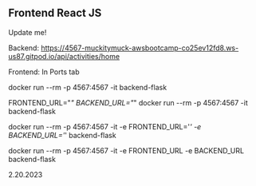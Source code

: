 ## Frontend React JS

Update me!


Backend:
https://4567-muckitymuck-awsbootcamp-co25ev12fd8.ws-us87.gitpod.io/api/activities/home

Frontend:
In Ports tab

docker run --rm -p 4567:4567 -it backend-flask

FRONTEND_URL="*" BACKEND_URL="*" docker run --rm -p 4567:4567 -it backend-flask

docker run --rm -p 4567:4567 -it -e FRONTEND_URL='*' -e BACKEND_URL='*' backend-flask


docker run --rm -p 4567:4567 -it  -e FRONTEND_URL -e BACKEND_URL backend-flask

2.20.2023
